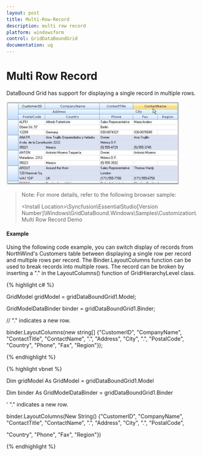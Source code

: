 ```yaml
---
layout: post
title: Multi-Row-Record
description: multi row record
platform: windowsform
control: GridDataBoundGrid
documentation: ug
---
```


# Multi Row Record

DataBound Grid has support for displaying a single record in multiple rows. 

![](DataBound-Grid_images/DataBound-Grid_img25.jpeg)



> Note: For more details, refer to the following browser sample:
>
> &lt;Install Location&gt;\Syncfusion\EssentialStudio\[Version Number]\Windows\GridDataBound.Windows\Samples\Customization\Multi Row Record Demo

#### Example

Using the following code example, you can switch display of records from NorthWind's Customers table between displaying a single row per record and multiple rows per record. The Binder.LayoutColumns function can be used to break records into multiple rows. The record can be broken by inserting a "." in the LayoutColumns() function of GridHierarchyLevel class.

{% highlight c# %}

GridModel gridModel = gridDataBoundGrid1.Model;

GridModelDataBinder binder = gridDataBoundGrid1.Binder;


// "." indicates a new row.

binder.LayoutColumns(new string[] {"CustomerID", "CompanyName", "ContactTitle", "ContactName", ".", "Address", "City", ".", "PostalCode", "Country", "Phone", "Fax", "Region"});



{% endhighlight %}

{% highlight vbnet %}

Dim gridModel As GridModel = gridDataBoundGrid1.Model

Dim binder As GridModelDataBinder = gridDataBoundGrid1.Binder


' "." indicates a new row.

binder.LayoutColumns(New String() {"CustomerID", "CompanyName", "ContactTitle", "ContactName", ".", "Address", "City", ".", "PostalCode",

"Country", "Phone", "Fax", "Region"})

{% endhighlight %}
